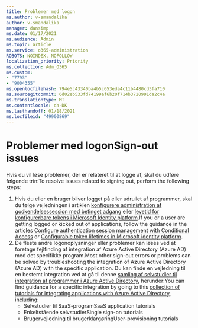 ```yaml
---
title: Problemer med logon
ms.author: v-smandalika
author: v-smandalika
manager: dansimp
ms.date: 01/17/2021
ms.audience: Admin
ms.topic: article
ms.service: o365-administration
ROBOTS: NOINDEX, NOFOLLOW
localization_priority: Priority
ms.collection: Adm_O365
ms.custom:
- "7793"
- "9004355"
ms.openlocfilehash: 794e5c43340ba4b5c653eda4c11b4480cd3fa710
ms.sourcegitcommit: 6d02eb533fd74199af6b20f714b3720991da2c4a
ms.translationtype: MT
ms.contentlocale: da-DK
ms.lasthandoff: 01/18/2021
ms.locfileid: "49900869"
---
```

# <a name="sign-out-issues"></a><span data-ttu-id="f3e06-102">Problemer med logon</span><span class="sxs-lookup"><span data-stu-id="f3e06-102">Sign-out issues</span></span>

<span data-ttu-id="f3e06-103">Hvis du vil løse problemer, der er relateret til at logge af, skal du udføre følgende trin:</span><span class="sxs-lookup"><span data-stu-id="f3e06-103">To resolve issues related to signing out, perform the following steps:</span></span>

1. <span data-ttu-id="f3e06-104">Hvis du eller en bruger bliver logget på eller udrullet af programmer, skal du følge vejledningen i artiklen [konfigurere administration af godkendelsessession med betinget adgang](https://docs.microsoft.com/azure/active-directory/conditional-access/howto-conditional-access-session-lifetime) eller [levetid for konfigurerbare tokens i Microsoft Identity platform](https://docs.microsoft.com/azure/active-directory/develop/active-directory-configurable-token-lifetimes).</span><span class="sxs-lookup"><span data-stu-id="f3e06-104">If you or a user are getting logged or kicked out of applications, follow the guidance in the articles [Configure authentication session management with Conditional Access](https://docs.microsoft.com/azure/active-directory/conditional-access/howto-conditional-access-session-lifetime) or [Configurable token lifetimes in Microsoft identity platform](https://docs.microsoft.com/azure/active-directory/develop/active-directory-configurable-token-lifetimes).</span></span>
2. <span data-ttu-id="f3e06-105">De fleste andre logonoplysninger eller problemer kan løses ved at foretage fejlfinding af integration af Azure Active Directory (Azure AD) med det specifikke program.</span><span class="sxs-lookup"><span data-stu-id="f3e06-105">Most other sign-out errors or problems can be solved by troubleshooting the integration of Azure Active Directory (Azure AD) with the specific application.</span></span> <span data-ttu-id="f3e06-106">Du kan finde en vejledning til en bestemt integration ved at gå til denne [samling af selvstudier til integration af programmer i Azure Active Directory](https://docs.microsoft.com/azure/active-directory/saas-apps/tutorial-list), herunder:</span><span class="sxs-lookup"><span data-stu-id="f3e06-106">You can find guidance for a specific integration by going to this [collection of tutorials for integrating applications with Azure Active Directory](https://docs.microsoft.com/azure/active-directory/saas-apps/tutorial-list), including:</span></span>
    - <span data-ttu-id="f3e06-107">Selvstudier til SaaS-program</span><span class="sxs-lookup"><span data-stu-id="f3e06-107">SaaS application tutorials</span></span>
    - <span data-ttu-id="f3e06-108">Enkeltstående selvstudier</span><span class="sxs-lookup"><span data-stu-id="f3e06-108">Single sign-on tutorials</span></span>
    - <span data-ttu-id="f3e06-109">Brugervejledning til brugerklargøring</span><span class="sxs-lookup"><span data-stu-id="f3e06-109">User-provisioning tutorials</span></span>